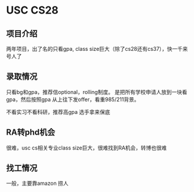 # USC CS28

## 项目介绍
两年项目，出了名的只看gpa, class size巨大（除了cs28还有cs37），快一千来号人了

## 录取情况
只看bg和gpa，推荐信optional，rolling制度。
是把所有学校申请人放到一块看gpa，然后按照gpa 从上往下发offer，看重985/211背景。

不看实习不看科研，推荐高gpa 选手拿来保底

## RA转phd机会

很难，usc cs相关专业class size巨大，很难找到RA机会，转博也很难

## 找工情况
一般，主要靠amazon 捞人